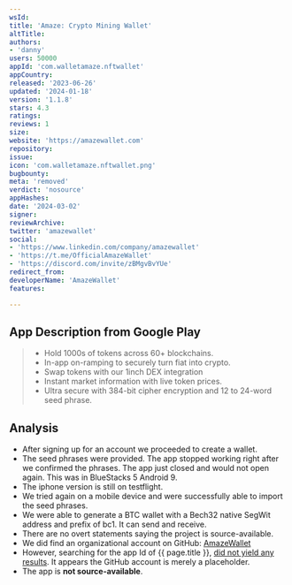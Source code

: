 ```yaml
---
wsId: 
title: 'Amaze: Crypto Mining Wallet'
altTitle: 
authors:
- 'danny'
users: 50000
appId: 'com.walletamaze.nftwallet'
appCountry: 
released: '2023-06-26'
updated: '2024-01-18'
version: '1.1.8'
stars: 4.3
ratings: 
reviews: 1
size: 
website: 'https://amazewallet.com'
repository: 
issue: 
icon: 'com.walletamaze.nftwallet.png'
bugbounty: 
meta: 'removed'
verdict: 'nosource'
appHashes: 
date: '2024-03-02'
signer: 
reviewArchive: 
twitter: 'amazewallet'
social:
- 'https://www.linkedin.com/company/amazewallet'
- 'https://t.me/OfficialAmazeWallet'
- 'https://discord.com/invite/zBMgvBvYUe'
redirect_from: 
developerName: 'AmazeWallet'
features: 

---
```


## App Description from Google Play

> - Hold 1000s of tokens across 60+ blockchains.
> - In-app on-ramping to securely turn fiat into crypto.
> - Swap tokens with our 1inch DEX integration
> - Instant market information with live token prices.
> - Ultra secure with 384-bit cipher encryption and 12 to 24-word seed phrase.

## Analysis

- After signing up for an account we proceeded to create a wallet.
- The seed phrases were provided. The app stopped working right after we confirmed the phrases. The app just closed and would not open again. This was in BlueStacks 5 Android 9.
- The iphone version is still on testflight.
- We tried again on a mobile device and were successfully able to import the seed phrases.
- We were able to generate a BTC wallet with a Bech32 native SegWit address and prefix of bc1. It can send and receive.
- There are no overt statements saying the project is source-available.
- We did find an organizational account on GitHub: [AmazeWallet](https://github.com/WeAreAmaze/amazewallet)
- However, searching for the app Id of {{ page.title }}, [did not yield any results](https://github.com/search?q=org%3AWeAreAmaze%20com.walletamaze.nftwallet&type=code). It appears the GitHub account is merely a placeholder.
- The app is **not source-available**.
